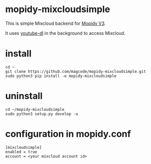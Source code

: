 # mopidy-mixcloudsimple
This is simple Mixcloud backend for [Mopidy V3](https://github.com/mopidy/mopidy).

It uses [youtube-dl](https://github.com/ytdl-org/youtube-dl) in the background to access Mixcloud.

# install
```
cd ~
git clone https://github.com/magcode/mopidy-mixcloudsimple.git
sudo python3 pip install -e mopidy-mixcloudsimple
```
# uninstall
```
cd ~/mopidy-mixcloudsimple
sudo python3 setup.py develop -u
```
# configuration in mopidy.conf
```
[mixcloudsimple]
enabled = true
account = <your mixcloud account id>
